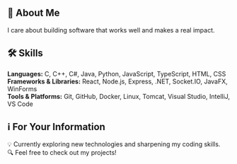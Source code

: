 ## 🚀 About Me

I care about building software that works well and makes a real impact.

## 🛠 Skills

**Languages:** C, C++, C#, Java, Python, JavaScript, TypeScript, HTML, CSS  
**Frameworks & Libraries:** React, Node.js, Express, .NET, Socket.IO, JavaFX, WinForms  
**Tools & Platforms:** Git, GitHub, Docker, Linux, Tomcat, Visual Studio, IntelliJ, VS Code

## ℹ️ For Your Information

💡 Currently exploring new technologies and sharpening my coding skills.  
🔍 Feel free to check out my projects!
